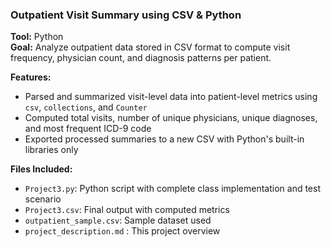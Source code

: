### Outpatient Visit Summary using CSV & Python  
**Tool:** Python  
**Goal:** Analyze outpatient data stored in CSV format to compute visit frequency, physician count, and diagnosis patterns per patient.  

**Features:**
- Parsed and summarized visit-level data into patient-level metrics using `csv`, `collections`, and `Counter`
- Computed total visits, number of unique physicians, unique diagnoses, and most frequent ICD-9 code
- Exported processed summaries to a new CSV with Python's built-in libraries only

**Files Included:**
- `Project3.py`: Python script with complete class implementation and test scenario  
- `Project3.csv`: Final output with computed metrics
- `outpatient_sample.csv`: Sample dataset used
- `project_description.md` : This project overview
